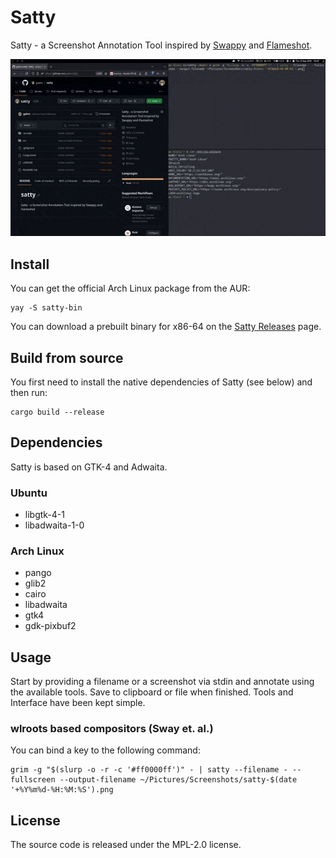 # Satty

Satty - a Screenshot Annotation Tool inspired by [Swappy](https://github.com/jtheoof/swappy) and [Flameshot](https://flameshot.org/).

![](assets/usage.gif)

## Install

You can get the official Arch Linux package from the AUR:

```
yay -S satty-bin
```

You can download a prebuilt binary for x86-64 on the [Satty Releases](https://github.com/gabm/satty/releases) page.


## Build from source

You first need to install the native dependencies of Satty (see below) and then run:

```
cargo build --release
```

## Dependencies 

Satty is based on GTK-4 and Adwaita.

### Ubuntu

- libgtk-4-1
- libadwaita-1-0

### Arch Linux

- pango 
- glib2
- cairo
- libadwaita
- gtk4
- gdk-pixbuf2


## Usage

Start by providing a filename or a screenshot via stdin and annotate using the available tools. Save to clipboard or file when finished. Tools and Interface have been kept simple.


### wlroots based compositors (Sway et. al.)

You can bind a key to the following command:

```
grim -g "$(slurp -o -r -c '#ff0000ff')" - | satty --filename - --fullscreen --output-filename ~/Pictures/Screenshots/satty-$(date '+%Y%m%d-%H:%M:%S').png
```


## License

The source code is released under the MPL-2.0 license.
